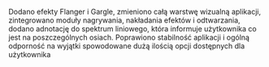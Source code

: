 Dodano efekty Flanger i Gargle, zmieniono całą warstwę wizualną aplikacji, zintegrowano moduły nagrywania, nakładania efektów i odtwarzania, dodano adnotację do spektrum liniowego, która informuje użytkownika co jest na poszczególnych osiach.
Poprawiono stabilność aplikacji i ogólną odporność na wyjątki spowodowane dużą ilością opcji dostępnych dla użytkownika
